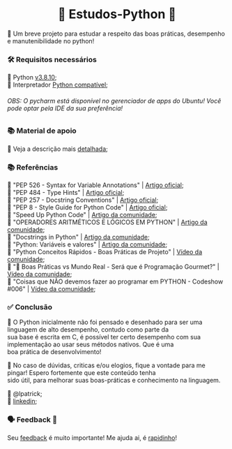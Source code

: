 <center><h1>🐍 Estudos-Python 🐍</h1></center>
💬 Um breve projeto para estudar a respeito das boas práticas, desempenho e manutenibilidade no python!   

<h3>🛠 Requisitos necessários</h3>

📌 Python [v3.8.10](https://www.python.org/downloads/release/python-3810/);   
📌 Interpretador [Python compatível](https://www.jetbrains.com/pt-br/pycharm/);   

<h6>OBS: O pycharm está disponível no gerenciador de apps do Ubuntu! Você pode optar pela IDE da sua preferência!</h6>

<h3>📚 Material de apoio</h3>

📌 Veja a descrição mais [detalhada](https://docs.google.com/document/d/1m1lCPtGq3gx3Q6Yojpdr2BLw9FdVB2hr/edit?usp=sharing&ouid=100874041788737312438&rtpof=true&sd=true);  

<h3>📚 Referências</h3>

📌 "PEP 526 - Syntax for Variable Annotations" | [Artigo oficial](https://www.python.org/dev/peps/pep-0526/);   
📌 "PEP 484 - Type Hints" | [Artigo oficial](https://www.python.org/dev/peps/pep-0484/);   
📌 "PEP 257 - Docstring Conventions" | [Artigo oficial](https://www.python.org/dev/peps/pep-0257/);   
📌 "PEP 8 - Style Guide for Python Code" | [Artigo oficial](https://www.python.org/dev/peps/pep-0008/);   
📌 "Speed Up Python Code" | [Artigo da comunidade](https://www.loginradius.com/blog/async/speed-up-python-code/);   
📌 "OPERADORES ARITMÉTICOS E LÓGICOS EM PYTHON" | [Artigo da comunidade](https://pythonacademy.com.br/blog/operadores-aritmeticos-e-logicos-em-python);   
📌 "Docstrings in Python" | [Artigo da comunidade](https://www.datacamp.com/community/tutorials/docstrings-python);   
📌 "Python: Variáveis e valores" | [Artigo da comunidade](https://reulison.com.br/python-variaveis-e-valores/);   
📌 "Python Conceitos Rápidos - Boas Práticas de Projeto" | [Vídeo da comunidade](https://www.youtube.com/watch?v=ZIkCqrjTcXg);   
📌 "🚨 Boas Práticas vs Mundo Real - Será que é Programação Gourmet?" | [Vídeo da comunidade](https://www.youtube.com/watch?v=CZWg1soRdoQ);   
📌 "Coisas que NÃO devemos fazer ao programar em PYTHON - Codeshow #006" | [Vídeo da comunidade](https://www.youtube.com/watch?v=p4jWEC7vuKI);   

<h3>✅ Conclusão</h3>

💬 O Python inicialmente não foi pensado e desenhado para ser uma linguagem de alto desempenho, contudo como parte da  
sua base é escrita em C, é possível ter certo desempenho com sua implementação ao usar seus métodos nativos. Que é uma  
boa prática de desenvolvimento!

💬 No caso de dúvidas, criticas e/ou elogios, fique a vontade para me pingar! Espero fortemente que este conteúdo tenha  
sido útil, para melhorar suas boas-práticas e conhecimento na linguagem.

👥 @lpatrick;  
👥 [linkedin](https://www.linkedin.com/in/lucaspbs/);

<h3>🗣 Feedback 👤</h3>

Seu [feedback](https://forms.gle/5AqvLGuReKLVXywMA) é muito importante! Me ajuda ai, é [rapidinho](https://forms.gle/5AqvLGuReKLVXywMA)!
